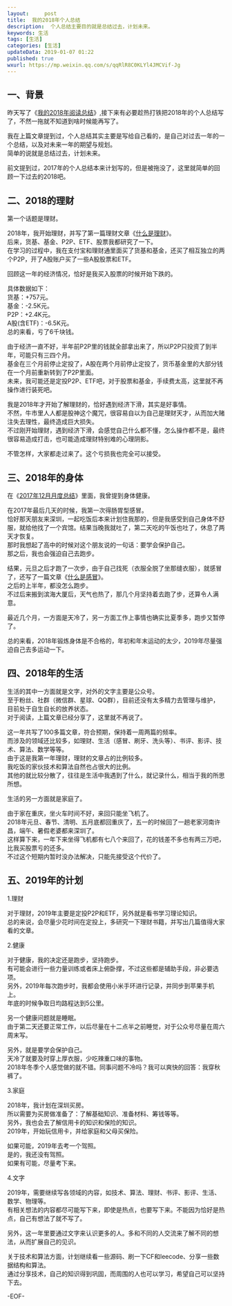 ```yaml
---   
layout:     post  
title:  我的2018年个人总结 
description:  个人总结主要目的就是总结过去，计划未来。  
keywords: 生活  
tags: [生活]    
categories: [生活]  
updateData: 2019-01-07 01:22  
published: true   
wxurl: https://mp.weixin.qq.com/s/qqRlR8C0KLYl4JMCVif-Jg  
---  
```



## 一、背景  


昨天写了《[我的2018年阅读总结](https://mp.weixin.qq.com/s/5hMlfb3VCZmQJqDcr9thiw)》,接下来有必要趁热打铁把2018年的个人总结写了，不然一拖就不知道到啥时候能再写了。  


我在上篇文章提到过，个人总结其实主要是写给自己看的，是自己对过去一年的一个总结，以及对未来一年的期望与规划。  
简单的说就是总结过去，计划未来。  


前文提到过，2017年的个人总结本来计划写的，但是被拖没了，这里就简单的回顾一下过去的2018吧。  


## 二、2018的理财

第一个话题是理财。  


2018年，我开始理财，并写了第一篇理财文章《[什么是理财](https://mp.weixin.qq.com/s/jghH-D6CC_mGEFkkNnvC3A)》。  
后来，货基、基金、P2P、ETF、股票我都研究了一下。  
在学习的过程中，我在支付宝和理财通里面买了货基和基金，还买了相互独立的两个P2P，开了A股账户买了一些A股股票和ETF。  


回顾这一年的经济情况，恰好是我买入股票的时候开始下跌的。  


具体数据如下：  
货基：+757元。  
基金：-2.5K元。  
P2P：+2.4K元。  
A股(含ETF)：-6.5K元。  
总的来看，亏了6千块钱。  


由于经济一直不好，半年前P2P里的钱就全部拿出来了，所以P2P只投资了到半年，可能只有三四个月。  
基金在三个月前停止定投了，A股在两个月前停止定投了，货币基金里的大部分钱在一个月前重新转到了P2P里面。  
未来，我可能还是定投P2P、ETF吧，对于股票和基金，手续费太高，这里就不再操作进行装死吧。  


我是2018年才开始了解理财的，恰好遇到经济下滑，其实是好事情。  
不然，牛市里人人都是股神这个魔咒，很容易自以为自己是理财天才，从而加大赌注失去理性，最终造成巨大损失。  
不过刚开始理财，遇到经济下滑，会感觉自己什么都不懂，怎么操作都不是，最终很容易造成打击，也可能造成理财特别难的心理阴影。  


不管怎样，大家都走过来了。这个亏损我也完全可以接受。  


## 三、2018年的身体  


在《[2017年12月月度总结](https://mp.weixin.qq.com/s/ns5zGkf00DwY7B327KiL9g)》里面，我曾提到身体健康。  


在2017年最后几天的时候，我第一次得肠胃型感冒。  
恰好那天朋友来深圳，一起吃饭后本来计划住我那的，但是我感受到自己身体不舒服，就给他找了一个宾馆。结果当晚我就吐了，第二天吃的午饭也吐了，休息了两天才恢复。  
那时我想起了高中的时候对这个朋友说的一句话：要学会保护自己。  
那之后，我也会强迫自己去跑步。  


结果，元旦之后才跑了一次步，由于自己找死（衣服全脱了坐那缝衣服），就感冒了，还写了一篇文章《[什么是感冒](https://mp.weixin.qq.com/s/IkLThwn90MdaGX0blRUtkg)》。  
之后的上半年，都没怎么跑步。  
不过后来搬到滨海大厦后，天气也热了，那几个月坚持着去跑了步，还算令人满意。  


最近几个月，一方面是天冷了，另一方面工作上事情也确实比夏季多，跑步又暂停了。  


总的来看，2018年锻炼身体是不合格的，年初和年末运动的太少，2019年尽量强迫自己去多运动一下。  


## 四、2018年的生活  


生活的其中一方面就是文字，对外的文字主要是公众号。  
至于粉丝、社群（微信群、星球、QQ群），目前还没有太多精力去管理与维护，目前处于自生自长的放养状态。  
对于阅读，上篇文章已经分享了，这里就不再说了。  


这一年共写了100多篇文章，符合预期，保持着一周两篇的频率。  
而涉及的领域还比较多，如理财、生活（感冒、刷牙、洗头等）、书评、影评、技术、算法、数学等等。  
由于这是我第一年理财，理财的文章占的比例较多。  
我吃饭的家伙技术和算法自然也占很大的比例。  
其他的就比较分散了，往往是生活中我遇到了什么，就记录什么，相当于我的所思所想。  


生活的另一方面就是家庭了。  


由于家在重庆，坐火车时间不好，来回只能坐飞机了。  
2018年元旦、春节、清明、五月底都回重庆了，五一的时候回了一趟老家河南许昌，端午、暑假老婆都来深圳了。  
这样算下来，一年下来坐得飞机都有七八个来回了，花的钱差不多也有两三万吧，比我买股票亏的还多。  
不过这个短期内暂时没办法解决，只能先接受这个代价了。  


## 五、2019年的计划  


1.理财  

对于理财，2019年主要是定投P2P和ETF，另外就是看书学习理论知识。  
总的来说，会尽量少花时间在定投上，多研究一下理财书籍，并写出几篇值得大家看的文章。  


2.健康  


对于健康，我的决定还是跑步，坚持跑步。  
有可能会进行一些力量训练或者床上俯卧撑，不过这些都是辅助手段，非必要选项。  
另外，2019年每次跑步时，我都会使用小米手环进行记录，并同步到苹果手机上。  
年底的时候争取日均路程达到5公里。  


另一个健康问题就是睡眠。  
由于第二天还要正常工作，以后尽量在十二点半之前睡觉，对于公众号尽量在周六周末写。  


另外，就是要学会保护自己。  
天冷了就要及时穿上厚衣服，少吃辣重口味的事物。  
2018年冬季个人感觉做的就不错。同事问题不冷吗？我可以爽快的回答：我穿秋裤了。  


3.家庭  


2018年，我计划在深圳买房。  
所以需要为买房做准备了：了解基础知识、准备材料、筹钱等等。  
另外，我也会去了解信用卡的知识和保险的知识。  
2019年，开始玩信用卡，并给家庭和父母买保险。  


如果可能，2019年去考一个驾照。  
是的，我还没有驾照。  
如果有可能，尽量考下来。  


4.文字  


2019年，需要继续写各领域的内容，如技术、算法、理财、书评、影评、生活、数学、物理等。  
有相关想法的内容都尽可能写下来，即使是热点，也要写下来。不能因为恰好是热点，自己有想法了就不写了。  


另外，这一年里要通过文字来认识更多的人。多和不同的人交流来了解不同的想法，从而扩展自己的见识。  


关于技术和算法方面，计划继续看一些源码、刷一下CF和leecode、分享一些数据结构和算法。  
通过分享技术，自己的知识得到巩固，而周围的人也可以学习，希望自己可以坚持下去。  



-EOF-  




